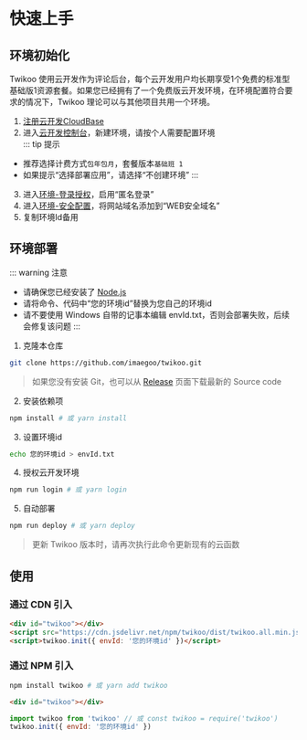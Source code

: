 # 快速上手

## 环境初始化

Twikoo 使用云开发作为评论后台，每个云开发用户均长期享受1个免费的标准型基础版1资源套餐。如果您已经拥有了一个免费版云开发环境，在环境配置符合要求的情况下，Twikoo 理论可以与其他项目共用一个环境。

1. [注册云开发CloudBase](https://curl.qcloud.com/KnnJtUom)
2. 进入[云开发控制台](https://console.cloud.tencent.com/tcb/)，新建环境，请按个人需要配置环境<br>
::: tip 提示
* 推荐选择计费方式`包年包月`，套餐版本`基础班 1`
* 如果提示“选择部署应用”，请选择“不创建环境”
:::
3. 进入[环境-登录授权](https://console.cloud.tencent.com/tcb/env/login)，启用“匿名登录”
4. 进入[环境-安全配置](https://console.cloud.tencent.com/tcb/env/safety)，将网站域名添加到“WEB安全域名”
5. 复制环境Id备用

## 环境部署

::: warning 注意
* 请确保您已经安装了 [Node.js](https://nodejs.org/en/download/)
* 请将命令、代码中“您的环境id”替换为您自己的环境id
* 请不要使用 Windows 自带的记事本编辑 envId.txt，否则会部署失败，后续会修复该问题
:::

1. 克隆本仓库
``` sh
git clone https://github.com/imaegoo/twikoo.git
```
> 如果您没有安装 Git，也可以从 [Release](https://github.com/imaegoo/twikoo/releases) 页面下载最新的 Source code
2. 安装依赖项
``` sh
npm install # 或 yarn install
```
3. 设置环境id
``` sh
echo 您的环境id > envId.txt
```
4. 授权云开发环境
``` sh
npm run login # 或 yarn login
```
5. 自动部署
``` sh
npm run deploy # 或 yarn deploy
```
> 更新 Twikoo 版本时，请再次执行此命令更新现有的云函数

## 使用

### 通过 CDN 引入

``` html
<div id="twikoo"></div>
<script src="https://cdn.jsdelivr.net/npm/twikoo/dist/twikoo.all.min.js"></script>
<script>twikoo.init({ envId: '您的环境id' })</script>
```

### 通过 NPM 引入

``` sh
npm install twikoo # 或 yarn add twikoo
```

``` html
<div id="twikoo"></div>
```

``` js
import twikoo from 'twikoo' // 或 const twikoo = require('twikoo')
twikoo.init({ envId: '您的环境id' })
```
